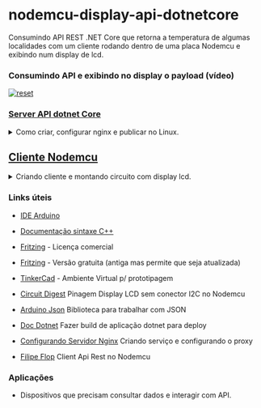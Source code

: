 # nodemcu-display-api-dotnetcore

Consumindo API REST .NET Core que retorna a temperatura de algumas localidades com um cliente rodando dentro de uma placa Nodemcu e exibindo num display de lcd.

### Consumindo API e exibindo no display o payload (vídeo)
<p>
 <a target="_blank" rel="noopener noreferrer" href="https://youtu.be/5IAuFDBAtKw" >
  <img src="https://user-images.githubusercontent.com/22710963/77842518-a0b5df80-7169-11ea-96f1-57ad53e3c168.png" alt="reset" style="max-width:100%;"></a>
</p> 
  

 ### [Server API dotnet Core](https://github.com/sganzerla/nodemcu-display-api-dotnetcore/tree/master/server-api) 
 
<details><summary> Como criar, configurar nginx e publicar no Linux.
</summary>
<p>

 ### Tecnologias utilizadas
 
 - [Ubuntu 19.10](https://ubuntu.com/download/desktop/thank-you?version=19.10&architecture=amd64) - Sistema Operacional 
 
 - [.Net Core 3.1](https://docs.microsoft.com/pt-br/dotnet/core/install/linux-package-manager-ubuntu-1910) - SDK .NET Core 3.1
   
- [Nginx](https://www.nginx.com/) - Hospedar aplicações web e rodar serviços


## 1° Etapa - Criando projeto e gerando artefato para publicar no servidor 

Execute os seguintes comandos dentro do terminal:

#### Verifica se há versão .NET Core SDK instalada na máquina, resposta 
```
user@user:~$ sudo dotnet --list-sdks
```

#### Criando projeto API e acessando diretório do projeto
```
user@user:~$ sudo dotnet new api -n wheater-api && cd wheater-api
```

#### Rodando a aplicação para verificar se foi criada corretamente

Importante que as portas 5000 e 5001 estejam disponíveis
```
user@user:~/wheater-api$ sudo dotnet run
```

Acesse a seguinte URL https://localhost:5001/WeatherForecast

<p>
 <a target="_blank" rel="noopener noreferrer" href="https://user-images.githubusercontent.com/22710963/77859558-89660900-71e0-11ea-8bd6-8c848676f1b7.png" >
  <img src="https://user-images.githubusercontent.com/22710963/77859558-89660900-71e0-11ea-8bd6-8c848676f1b7.png" alt="reset" style="max-width:100%;"></a>
</p> 

Pare de rodar a aplicação para liberar as portas novamente digitando Ctrl + C dentro do terminal

#### Gerando artefato para publicação no servidor

```
user@user:~/wheater-api$ sudo dotnet publish
```

#### Movendo o artefato gerado para diretório de publicação

```
user@user:~/wheater-api$ sudo cp -r bin/Debug/netcoreapp3.1/publish /var/www/html/wheater-api
```

Etapa 1 concluída.


## 2° Etapa - Instalando Nginx, criando serviço 

#### Instalando Nginx 

```
user@user:~$ sudo apt update && sudo apt install nginx
```

#### Criando serviço para rodar aplicação .NET

```
user@user:~$ sudo gedit /etc/systemd/system/wheater-api.service
```

Dentro do arquivo colar as seguintes configurações 

```
[Unit]
Description=Wheater-api running on Ubuntu
[Service]
WorkingDirectory=/var/www/html/wheater-api
ExecStart=/usr/bin/dotnet /var/www/html/wheater-api/wheater-api.dll
Restart=always
# Restart service after 10 seconds if the dotnet service crashes:
RestartSec=10
KillSignal=SIGINT
SyslogIdentifier=wheater-api
User=www-data
Environment=ASPNETCORE_ENVIRONMENT=Production
Environment=DOTNET_PRINT_TELEMETRY_MESSAGE=false
[Install]
WantedBy=multi-user.target
```

#### Habilitando serviço para iniciar junto com sistema operacional
```
user@user:~$ sudo systemctl enable wheater-api.service
```

#### Iniciar serviço

```
user@user:~$ sudo systemctl start wheater-api.service
```

#### Conferir status do serviço

```
user@user:~$ sudo systemctl status wheater-api.service
```
Etapa 2 concluída

## 3° Etapa - Configurando proxy reverso

#### Criando arquivo de configuração

```
user@user:~$ sudo gedit /etc/nginx/sites-available/wheater-api
```

Colar dentro do arquivo as configurações abaixo

```
server {
         listen [::]:5001;
         listen 5001;

        root /var/www/html/wheater-api;
        server_name wheater-api *.wheater-api;

        location / {
                     proxy_pass      http://localhost:5000/;
                     proxy_http_version 1.1;
                     proxy_set_header   Upgrade $http_upgrade;                    
                     proxy_set_header   Connection $http_connection; 
                     proxy_set_header   Host $host;
                     proxy_cache_bypass $http_upgrade;
                     proxy_set_header   X-Forwarded-For $proxy_add_x_forwarded_for;
                     proxy_set_header   X-Forwarded-Proto $scheme;
                     proxy_set_header 'Access-Control-Allow-Headers' '*';
                     proxy_set_header 'Access-Control-Allow-Methods' 'GET,POST,OPTIONS,PUT,DELETE';
        } 
}
```
#### Criando link simbólico para habilitar o site


```
user@user:~$ sudo ln -s /etc/nginx/sites-available/wheater-api /etc/nginx/sites-enabled/
```

#### Consultar sintaxe do arquivo de configuração

```
user@user:~$ sudo nginx -t
```

#### Restartando Nginx para pegar configurações

```
user@user:~ sudo systemctl restart nginx
```

#### Acessar no navegador 
Com localhost http://localhost:5001/WeatherForecast e com seu próprio ip 


Etapa 3 concluída.

## 4° Etapa - Liberando portas do firewall e realizando redirecionamento de portas dentro do roteador 

Liberando portas no firewall da máquina
```
$ sudo apt-get install ufw
$ sudo ufw allow 5000/tcp
$ sudo ufw allow 5001/tcp
$ sudo ufw enable
$ sudo ufw status verbose
```
No roteador precisa ser criado regra para redirecionar solicitações para a porta 5000/5001 para o IP da máquina do servidor

https://www.youtube.com/watch?v=9havP7L2Smk



</p>
</details>
 
 
## [Cliente Nodemcu](https://github.com/sganzerla/nodemcu-display-api-dotnetcore/tree/master/client-api/nodemcu-display) 
 

<details><summary> Criando cliente e montando circuito com display lcd.</summary>
<p>

  ### Circuito 
 
 <p>
 <a target="_blank" rel="https://user-images.githubusercontent.com/22710963/77842571-33ef1500-716a-11ea-9ab7-eddb25cc5211.png" >
  <img src="https://user-images.githubusercontent.com/22710963/77842571-33ef1500-716a-11ea-9ab7-eddb25cc5211.png" alt="reset" style="max-width:100%"></a>
</p> 

  ## Hardware necessário
```
- a) 1 Nodemcu   
- b) 1 Display LCD 16X2 
- c) 1 Potenciometro Linear 500k  
- d) 1 Protoboard
- e) 12-15 Cabos de conexão   
```
### a) Placa Nodemcu v1 
 Possui pinos de alimentação somente de 3.3v
 
<p><a target="_blank" rel="noopener noreferrer" href="https://user-images.githubusercontent.com/22710963/77499726-a0e47100-6e31-11ea-9768-2aabb681259e.png">
  <img src="https://user-images.githubusercontent.com/22710963/77499726-a0e47100-6e31-11ea-9768-2aabb681259e.png" alt="reset" style="max-width:100%;"></a></p> 

 ### b) Display LCD 16X2 
  
  Atenção os pinos devem estar soldados no display senão não funciona.
 
<p><a target="_blank" rel="noopener noreferrer" href="https://user-images.githubusercontent.com/22710963/77712613-0d3aae00-6fb3-11ea-892b-0d5e8753b394.png">
  <img src="https://user-images.githubusercontent.com/22710963/77712613-0d3aae00-6fb3-11ea-892b-0d5e8753b394.png" alt="reset" style="max-width:100%;"></a></p>

### c) Potenciometro Linear 500k
  <p><a target="_blank" rel="noopener noreferrer" href="https://user-images.githubusercontent.com/22710963/77713295-c1890400-6fb4-11ea-87e0-9f36d23c9042.png">
  <img src="https://user-images.githubusercontent.com/22710963/77713295-c1890400-6fb4-11ea-87e0-9f36d23c9042.png" alt="reset" style="max-width:100%;"></a></p> 
   
  ### d) Protoboard 
<p><a target="_blank" rel="noopener noreferrer" href="https://user-images.githubusercontent.com/22710963/77499362-a8574a80-6e30-11ea-9744-a15c3206fd50.png">
  <img src="https://user-images.githubusercontent.com/22710963/77499362-a8574a80-6e30-11ea-9744-a15c3206fd50.png" alt="reset" style="max-width:100%;"></a></p> 

  ### e) Cabos de conexão
<p><a target="_blank" rel="noopener noreferrer" href="https://user-images.githubusercontent.com/22710963/77499606-5662f480-6e31-11ea-96fd-9e268dceb50f.png">
  <img src="https://user-images.githubusercontent.com/22710963/77499606-5662f480-6e31-11ea-96fd-9e268dceb50f.png" alt="reset" style="max-width:100%;"></a></p> 


### Configuração:

- Alterar rede wifi e senha

```
// altere com o nome da sua rede wifi
const char *ssid = "Wii";
// altere com a senha da sua wifi
const char *password = "12345678";

```

- Alterar URL para consumir API e o intervalo em que é chamada

```
const String urlGet = "http://192.168.1.5:5001/WeatherForecast";
// Tempo para checar API
const long tempoMiliseg = 5000;
```

- Alterar os dados do payload exibidos no display

JSON Recebido

```
[
  {
    "date": "2020-03-30T11:11:17.8544144-03:00",
    "temperatureC": 18,
    "temperatureF": 64,
    "summary": "Mild"
  },
  {
    "date": "2020-03-31T11:11:17.8545598-03:00",
    "temperatureC": 48,
    "temperatureF": 118,
    "summary": "Sweltering"
  },
  {
    "date": "2020-04-01T11:11:17.8545632-03:00",
    "temperatureC": -18,
    "temperatureF": 0,
    "summary": "Hot"
  },
  {
    "date": "2020-04-02T11:11:17.8545635-03:00",
    "temperatureC": 12,
    "temperatureF": 53,
    "summary": "Chilly"
  },
  {
    "date": "2020-04-03T11:11:17.8545637-03:00",
    "temperatureC": 39,
    "temperatureF": 102,
    "summary": "Freezing"
  }
]
```
Exibindo chave summary e temperatureC

```

  //carregando os valores nas variaveis
  const char *summary = json[0]["summary"];
  const int temp = json[0]["temperatureC"];
 
}

```


</p>
</details>


### Links úteis

 
- [IDE Arduino](https://www.arduino.cc/en/Main/Software)
 
- [Documentação sintaxe C++](https://www.arduino.cc/reference/en/)

- [Fritzing](https://fritzing.org/home/) - Licença comercial

- [Fritzing](https://softfamous.com/fritzing/download/) - Versão gratuita (antiga mas permite que seja atualizada)

- [TinkerCad](https://www.tinkercad.com) - Ambiente Virtual p/ prototipagem
 
- [Circuit Digest](https://circuitdigest.com/microcontroller-projects/interfacing-lcd-with-nodemcu) Pinagem Display LCD sem conector I2C no Nodemcu

- [Arduino Json](https://arduinojson.org/v6/api/json/deserializejson/) Biblioteca para trabalhar com JSON

- [Doc Dotnet](https://docs.microsoft.com/pt-br/dotnet/core/tools/dotnet-build) Fazer build de aplicação dotnet para deploy

- [Configurando Servidor Nginx](https://github.com/sganzerla/run-dotnetcore-nginx-server) Criando serviço e configurando o proxy

- [Filipe Flop](https://www.filipeflop.com/blog/como-utilizar-uma-api-no-esp8266-nodemcu-boas-praticas-para-integracoes/) Client Api Rest no Nodemcu
 

 ###  Aplicações
 
 - Dispositivos que precisam consultar dados e interagir com API.


